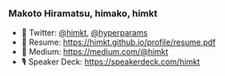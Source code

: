 ### Makoto Hiramatsu, himako, himkt

- 🤗 Twitter: [@himkt](https://twitter.com/himkt), [@hyperparams](https://twitter.com/hyperparams)
- 👔 Resume: https://himkt.github.io/profile/resume.pdf
- 📝 Medium: https://medium.com/@himkt
- 🎙 Speaker Deck: https://speakerdeck.com/himkt
